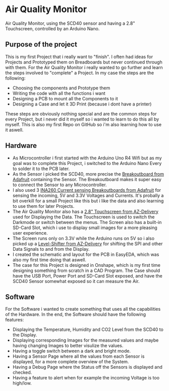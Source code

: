 # Air Quality Monitor
Air Quality Monitor, using the SCD40 sensor and having a 2.8" Touchscreen, controlled by an Arduino Nano.

## Purpose of the project
This is my first Project that i really want to "finish". I often had ideas for Projects and Prototyped them on Breadboards but never continued through with them. For the Air Quality Monitor i really wanted to go further and learn the steps involved to "complete" a Project. In my case the steps are the following:
* Choosing the components and Prototype them
* Writing the code with all the functions i want
* Designing a PCB to mount all the Components to it
* Designing a Case and let it 3D Print (because i dont have a printer)

These steps are obviously nothing special and are the common steps for every Project, but i never did it myself so i wanted to learn to do this all by myself. This is also my first Repo on GitHub so i'm also learning how to use it aswell.

## Hardware
* As Microcontroller i first started with the Arduino Uno R4 Wifi but as my goal was to complete this Project, i switched to the Arduino Nano Every to solder it to the PCB later.
* As the Sensor i picked the SCD40, more precise the [Breakoutboard from Adafruit](https://www.adafruit.com/product/5187) containing the Sensor. The Breakoutboard makes it super easy to connect the Sensor to any Microcontroller.
* I also used 3 [INA260 Current sensing Breakoutboards from Adafruit](https://www.adafruit.com/product/4226) for sensing the incoming, 5V and 3.3V Voltages and Currents. It's probally a bit overkill for a small Project like this but i like the data and also learning to use them for later Projects.
* The Air Quality Monitor also has a [2.8" Touchscreen from AZ-Delivery](https://www.az-delivery.de/en/products/2-8-zoll-lcd-tft-touch-display) used for Displaying the Data. The Touchscreen is used to switch the Darkmode or switch between the menus. The Screen also has a built-in SD-Card Slot, which i use to display small images for a more pleasing user experience.
* The Screen runs only on 3.3V while the Arduino runs on 5V so i also picked up a [Level-Shifter from AZ-Delivery](https://www.az-delivery.de/en/products/logiklevel-wandler-3-3v-5v?_pos=1&_psq=TX&_ss=e&_v=1.0) for shifting the SPI and other Data Signals to and from the Display.
* I created the schematic and layout for the PCB in EasyEDA, which was also my first time doing that aswell.
* The case for this Project is designed in Onshape, which is my first time designing something from scratch in a CAD Program. The Case should have the USB Port, Power Port and SD-Card Slot exposed, and have the SCD40 Sensor somewhat exposed so it can measure the Air.

## Software
For the Software i wanted to create something that uses all the capabilities of the Hardware. In the end, the Software should have the following features:
* Displaying the Temperature, Humidity and CO2 Level from the SCD40 to the Display.
* Displaying corresponding Images for the measured values and maybe having changing Images to better visulize the values.
* Having a toggle switch between a dark and bright mode.
* Having a Sensor Page where all the values from each Sensor is displayed, for a more complete overview of the System.
* Having a Debug Page where the Status off the Sensors is displayed and checked.
* Having a feature to alert when for example the incoming Voltage is too high/low.
